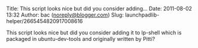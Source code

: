 Title: This script looks nice but did you consider adding...
Date: 2011-08-02 13:32
Author: bac (noreply@blogger.com)
Slug: launchpadlib-helper/2665454820917008616

This script looks nice but did you consider adding it to lp-shell which
is packaged in ubuntu-dev-tools and originally written by Pitti?

